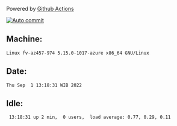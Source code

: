 Powered by [Github Actions](https://github.com/features/actions)

[![Auto commit](https://github.com/hiage/workstation/workflows/Auto%20commit/badge.svg)](https://github.com/hiage/workstation/actions?query=workflow%3A%22Auto+commit%22)

## Machine:
```
Linux fv-az457-974 5.15.0-1017-azure x86_64 GNU/Linux
```
## Date:
```
Thu Sep  1 13:18:31 WIB 2022
```
## Idle:
```
 13:18:31 up 2 min,  0 users,  load average: 0.77, 0.29, 0.11
```
